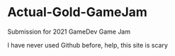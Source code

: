 # Actual-Gold-GameJam
Submission for 2021 GameDev Game Jam

I have never used Github before, help, this site is scary
